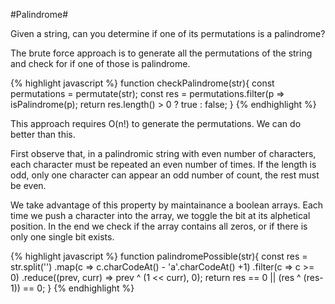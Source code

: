 #Palindrome#

Given a string, can you determine if one of its permutations is a palindrome?

The brute force approach is to generate all the permutations of the string and check for if one of those is palindrome.

{% highlight javascript %}
function checkPalindrome(str){
         const permutations = permutate(str);
         const res = permutations.filter(p => isPalindrome(p);
         return res.length() > 0 ? true : false;
}
{% endhighlight %}

This approach requires O(n!) to generate the permutations. We can do better than this.

First observe that, in a palindromic string with even number of characters, each character must be repeated an even number of times. If the length is odd, only one character can appear an odd number of count, the rest must be even.

We take advantage of this property by maintainance a boolean arrays. Each time we push a character into the array, we toggle the bit at its alphetical position. In the end we check if the array contains all zeros, or if there is only one single bit exists.

{% highlight javascript %}
function palindromePossible(str){
const res = str.split('')
.map(c => c.charCodeAt() - 'a'.charCodeAt() +1)
.filter(c => c >= 0)
.reduce((prev, curr) => prev ^ (1 << curr), 0);
return res == 0 || (res ^ (res-1)) == 0;
}
{% endhighlight %}
